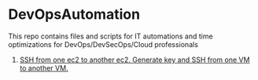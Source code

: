 # DevOpsAutomation
This repo contains files and scripts for IT automations and time optimizations for DevOps/DevSecOps/Cloud professionals

1. [SSH from one ec2 to another ec2. Generate key and SSH from one VM to another VM.](https://github.com/anandshivam44/DevOpsAutomation/blob/main/GenerateKeysAndSSH.md)
